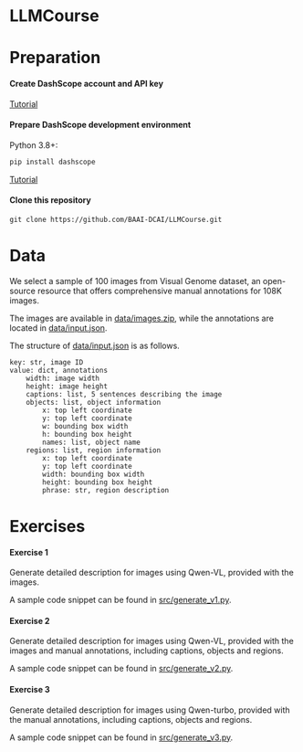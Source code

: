 # LLMCourse

# Preparation
#### Create DashScope account and API key

[Tutorial](https://help.aliyun.com/zh/dashscope/developer-reference/activate-dashscope-and-create-an-api-key)

#### Prepare DashScope development environment
Python 3.8+:
```Python
pip install dashscope
```
[Tutorial](https://help.aliyun.com/zh/dashscope/developer-reference/install-dashscope-sdk)

#### Clone this repository
```
git clone https://github.com/BAAI-DCAI/LLMCourse.git
```

# Data
We select a sample of 100 images from Visual Genome dataset, an open-source resource that offers comprehensive manual annotations for 108K images.

The images are available in [data/images.zip](data/images.zip), while the annotations are located in [data/input.json](data/input.json).

The structure of [data/input.json](data/input.json) is as follows.

```
key: str, image ID
value: dict, annotations
    width: image width
    height: image height
    captions: list, 5 sentences describing the image
    objects: list, object information
        x: top left coordinate
        y: top left coordinate
        w: bounding box width
        h: bounding box height
        names: list, object name
    regions: list, region information
        x: top left coordinate
        y: top left coordinate
        width: bounding box width
        height: bounding box height
        phrase: str, region description
```

# Exercises

#### Exercise 1
Generate detailed description for images using Qwen-VL, provided with the images.

A sample code snippet can be found in [src/generate_v1.py](src/generate_v1.py).

#### Exercise 2
Generate detailed description for images using Qwen-VL, provided with the images and manual annotations, including captions, objects and regions.

A sample code snippet can be found in [src/generate_v2.py](src/generate_v2.py).

#### Exercise 3
Generate detailed description for images using Qwen-turbo, provided with the manual annotations, including captions, objects and regions.

A sample code snippet can be found in [src/generate_v3.py](src/generate_v3.py).
